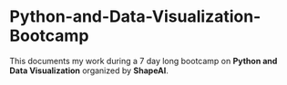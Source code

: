 # Python-and-Data-Visualization-Bootcamp
This documents my work during a 7 day long bootcamp on **Python and Data Visualization** organized by **ShapeAI**. 

